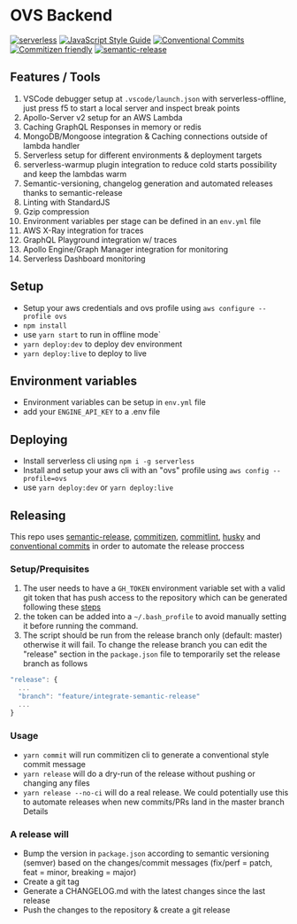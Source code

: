 # OVS Backend

[![serverless](http://public.serverless.com/badges/v3.svg)](http://www.serverless.com)
[![JavaScript Style Guide](https://img.shields.io/badge/code_style-standard-brightgreen.svg)](https://standardjs.com)
[![Conventional Commits](https://img.shields.io/badge/Conventional%20Commits-1.0.0-yellow.svg)](https://conventionalcommits.org)
[![Commitizen friendly](https://img.shields.io/badge/commitizen-friendly-brightgreen.svg)](http://commitizen.github.io/cz-cli/)
[![semantic-release](https://img.shields.io/badge/%20%20%F0%9F%93%A6%F0%9F%9A%80-semantic--release-e10079.svg)](https://github.com/semantic-release/)

## Features / Tools

1. VSCode debugger setup at `.vscode/launch.json` with serverless-offline, just press f5 to start a local server and inspect break points
1. Apollo-Server v2 setup for an AWS Lambda
1. Caching GraphQL Responses in memory or redis
1. MongoDB/Mongoose integration & Caching connections outside of lambda handler
1. Serverless setup for different environments & deployment targets
1. serverless-warmup plugin integration to reduce cold starts possibility and keep the lambdas warm
1. Semantic-versioning, changelog generation and automated releases thanks to semantic-release
1. Linting with StandardJS
1. Gzip compression
1. Environment variables per stage can be defined in an `env.yml` file
1. AWS X-Ray integration for traces
1. GraphQL Playground integration w/ traces
1. Apollo Engine/Graph Manager integration for monitoring
1. Serverless Dashboard monitoring

## Setup

- Setup your aws credentials and ovs profile using `aws configure --profile ovs`
- `npm install`
- use `yarn start` to run in offline mode`
- `yarn deploy:dev` to deploy dev environment
- `yarn deploy:live` to deploy to live

## Environment variables

- Environment variables can be setup in `env.yml` file
- add your `ENGINE_API_KEY` to a .env file

## Deploying

- Install serverless cli using `npm i -g serverless`
- Install and setup your aws cli with an "ovs" profile using `aws config --profile=ovs`
- use `yarn deploy:dev` or `yarn deploy:live`

## Releasing

This repo uses [semantic-release](https://github.com/semantic-release/semantic-release), [commitizen](https://github.com/commitizen/cz-cli), [commitlint](http://commitlint.js.org), [husky](https://github.com/typicode/husky) and [conventional commits](https://conventionalcommits.org/en/v1.0.0-beta.4/) in order to automate the release proccess

### Setup/Prequisites

1. The user needs to have a `GH_TOKEN` environment variable set with a valid git token that has push access to the repository which can be generated following these [steps](https://help.github.com/en/articles/creating-a-personal-access-token-for-the-command-line)
2. the token can be added into a `~/.bash_profile` to avoid manually setting it before running the command.
3. The script should be run from the release branch only (default: master) otherwise it will fail. To change the release branch you can edit the "release" section in the `package.json` file to temporarily set the release branch as follows
  
```js
"release": {
  ...
  "branch": "feature/integrate-semantic-release"
  ...
}
```

### Usage

- `yarn commit` will run commitizen cli to generate a conventional style commit message
- `yarn release` will do a dry-run of the release without pushing or changing any files
- `yarn release --no-ci` will do a real release.
We could potentially use this to automate releases when new commits/PRs land in the master branch
Details

### A release will

- Bump the version in `package.json` according to semantic versioning (semver) based on the changes/commit messages (fix/perf = patch, feat = minor, breaking = major)
- Create a git tag
- Generate a CHANGELOG.md with the latest changes since the last release
- Push the changes to the repository & create a git release
